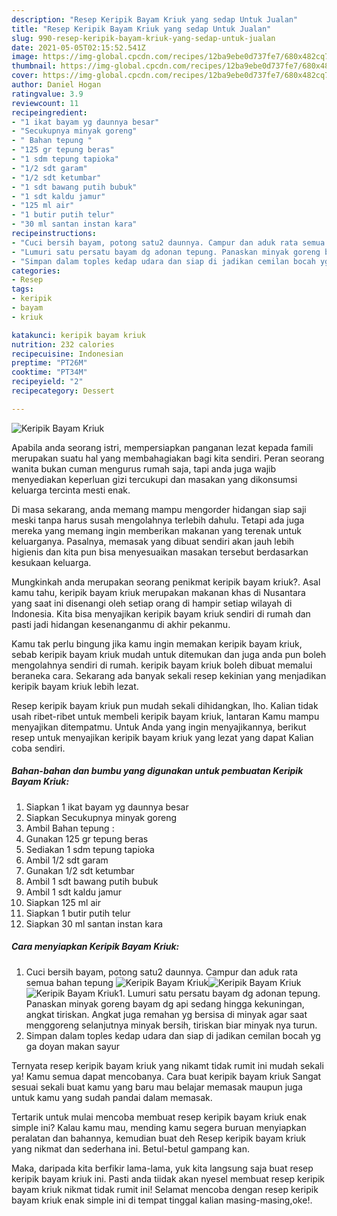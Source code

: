 ```yaml
---
description: "Resep Keripik Bayam Kriuk yang sedap Untuk Jualan"
title: "Resep Keripik Bayam Kriuk yang sedap Untuk Jualan"
slug: 990-resep-keripik-bayam-kriuk-yang-sedap-untuk-jualan
date: 2021-05-05T02:15:52.541Z
image: https://img-global.cpcdn.com/recipes/12ba9ebe0d737fe7/680x482cq70/keripik-bayam-kriuk-foto-resep-utama.jpg
thumbnail: https://img-global.cpcdn.com/recipes/12ba9ebe0d737fe7/680x482cq70/keripik-bayam-kriuk-foto-resep-utama.jpg
cover: https://img-global.cpcdn.com/recipes/12ba9ebe0d737fe7/680x482cq70/keripik-bayam-kriuk-foto-resep-utama.jpg
author: Daniel Hogan
ratingvalue: 3.9
reviewcount: 11
recipeingredient:
- "1 ikat bayam yg daunnya besar"
- "Secukupnya minyak goreng"
- " Bahan tepung "
- "125 gr tepung beras"
- "1 sdm tepung tapioka"
- "1/2 sdt garam"
- "1/2 sdt ketumbar"
- "1 sdt bawang putih bubuk"
- "1 sdt kaldu jamur"
- "125 ml air"
- "1 butir putih telur"
- "30 ml santan instan kara"
recipeinstructions:
- "Cuci bersih bayam, potong satu2 daunnya. Campur dan aduk rata semua bahan tepung"
- "Lumuri satu persatu bayam dg adonan tepung. Panaskan minyak goreng bayam dg api sedang hingga kekuningan, angkat tiriskan. Angkat juga remahan yg bersisa di minyak agar saat menggoreng selanjutnya minyak bersih, tiriskan biar minyak nya turun."
- "Simpan dalam toples kedap udara dan siap di jadikan cemilan bocah yg ga doyan makan sayur"
categories:
- Resep
tags:
- keripik
- bayam
- kriuk

katakunci: keripik bayam kriuk 
nutrition: 232 calories
recipecuisine: Indonesian
preptime: "PT26M"
cooktime: "PT34M"
recipeyield: "2"
recipecategory: Dessert

---
```



![Keripik Bayam Kriuk](https://img-global.cpcdn.com/recipes/12ba9ebe0d737fe7/680x482cq70/keripik-bayam-kriuk-foto-resep-utama.jpg)

Apabila anda seorang istri, mempersiapkan panganan lezat kepada famili merupakan suatu hal yang membahagiakan bagi kita sendiri. Peran seorang  wanita bukan cuman mengurus rumah saja, tapi anda juga wajib menyediakan keperluan gizi tercukupi dan masakan yang dikonsumsi keluarga tercinta mesti enak.

Di masa  sekarang, anda memang mampu mengorder hidangan siap saji meski tanpa harus susah mengolahnya terlebih dahulu. Tetapi ada juga mereka yang memang ingin memberikan makanan yang terenak untuk keluarganya. Pasalnya, memasak yang dibuat sendiri akan jauh lebih higienis dan kita pun bisa menyesuaikan masakan tersebut berdasarkan kesukaan keluarga. 



Mungkinkah anda merupakan seorang penikmat keripik bayam kriuk?. Asal kamu tahu, keripik bayam kriuk merupakan makanan khas di Nusantara yang saat ini disenangi oleh setiap orang di hampir setiap wilayah di Indonesia. Kita bisa menyajikan keripik bayam kriuk sendiri di rumah dan pasti jadi hidangan kesenanganmu di akhir pekanmu.

Kamu tak perlu bingung jika kamu ingin memakan keripik bayam kriuk, sebab keripik bayam kriuk mudah untuk ditemukan dan juga anda pun boleh mengolahnya sendiri di rumah. keripik bayam kriuk boleh dibuat memalui beraneka cara. Sekarang ada banyak sekali resep kekinian yang menjadikan keripik bayam kriuk lebih lezat.

Resep keripik bayam kriuk pun mudah sekali dihidangkan, lho. Kalian tidak usah ribet-ribet untuk membeli keripik bayam kriuk, lantaran Kamu mampu menyajikan ditempatmu. Untuk Anda yang ingin menyajikannya, berikut resep untuk menyajikan keripik bayam kriuk yang lezat yang dapat Kalian coba sendiri.

<!--inarticleads1-->

##### Bahan-bahan dan bumbu yang digunakan untuk pembuatan Keripik Bayam Kriuk:

1. Siapkan 1 ikat bayam yg daunnya besar
1. Siapkan Secukupnya minyak goreng
1. Ambil  Bahan tepung :
1. Gunakan 125 gr tepung beras
1. Sediakan 1 sdm tepung tapioka
1. Ambil 1/2 sdt garam
1. Gunakan 1/2 sdt ketumbar
1. Ambil 1 sdt bawang putih bubuk
1. Ambil 1 sdt kaldu jamur
1. Siapkan 125 ml air
1. Siapkan 1 butir putih telur
1. Siapkan 30 ml santan instan kara




<!--inarticleads2-->

##### Cara menyiapkan Keripik Bayam Kriuk:

1. Cuci bersih bayam, potong satu2 daunnya. Campur dan aduk rata semua bahan tepung
<img src="https://img-global.cpcdn.com/steps/78aa5fb3d90277e2/160x128cq70/keripik-bayam-kriuk-langkah-memasak-1-foto.jpg" alt="Keripik Bayam Kriuk"><img src="https://img-global.cpcdn.com/steps/e889f37dbc617d01/160x128cq70/keripik-bayam-kriuk-langkah-memasak-1-foto.jpg" alt="Keripik Bayam Kriuk"><img src="https://img-global.cpcdn.com/steps/0ac5b477b9c977a8/160x128cq70/keripik-bayam-kriuk-langkah-memasak-1-foto.jpg" alt="Keripik Bayam Kriuk">1. Lumuri satu persatu bayam dg adonan tepung. Panaskan minyak goreng bayam dg api sedang hingga kekuningan, angkat tiriskan. Angkat juga remahan yg bersisa di minyak agar saat menggoreng selanjutnya minyak bersih, tiriskan biar minyak nya turun.
1. Simpan dalam toples kedap udara dan siap di jadikan cemilan bocah yg ga doyan makan sayur




Ternyata resep keripik bayam kriuk yang nikamt tidak rumit ini mudah sekali ya! Kamu semua dapat mencobanya. Cara buat keripik bayam kriuk Sangat sesuai sekali buat kamu yang baru mau belajar memasak maupun juga untuk kamu yang sudah pandai dalam memasak.

Tertarik untuk mulai mencoba membuat resep keripik bayam kriuk enak simple ini? Kalau kamu mau, mending kamu segera buruan menyiapkan peralatan dan bahannya, kemudian buat deh Resep keripik bayam kriuk yang nikmat dan sederhana ini. Betul-betul gampang kan. 

Maka, daripada kita berfikir lama-lama, yuk kita langsung saja buat resep keripik bayam kriuk ini. Pasti anda tiidak akan nyesel membuat resep keripik bayam kriuk nikmat tidak rumit ini! Selamat mencoba dengan resep keripik bayam kriuk enak simple ini di tempat tinggal kalian masing-masing,oke!.

